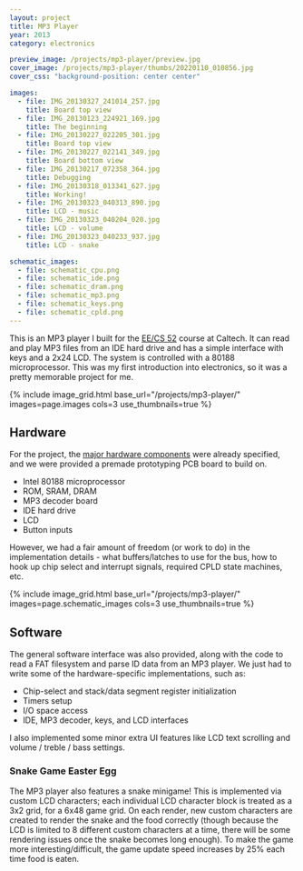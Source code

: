 ```yaml
---
layout: project
title: MP3 Player
year: 2013
category: electronics

preview_image: /projects/mp3-player/preview.jpg
cover_image: /projects/mp3-player/thumbs/20220110_010856.jpg
cover_css: "background-position: center center"

images:
  - file: IMG_20130327_241014_257.jpg
    title: Board top view
  - file: IMG_20130123_224921_169.jpg
    title: The beginning
  - file: IMG_20130227_022205_301.jpg
    title: Board top view 
  - file: IMG_20130227_022141_349.jpg
    title: Board bottom view
  - file: IMG_20130217_072358_364.jpg
    title: Debugging
  - file: IMG_20130318_013341_627.jpg
    title: Working!
  - file: IMG_20130323_040313_890.jpg
    title: LCD - music
  - file: IMG_20130323_040204_020.jpg
    title: LCD - volume
  - file: IMG_20130323_040233_937.jpg
    title: LCD - snake

schematic_images:
  - file: schematic_cpu.png
  - file: schematic_ide.png
  - file: schematic_dram.png
  - file: schematic_mp3.png
  - file: schematic_keys.png
  - file: schematic_cpld.png
---
```


This is an MP3 player I built for the [EE/CS 52](http://wolverine.caltech.edu/eecs52/) course at Caltech. It can read and play MP3 files from an IDE hard drive and has a simple interface with keys and a 2x24 LCD. The system is controlled with a 80188 microprocessor. This was my first introduction into electronics, so it was a pretty memorable project for me. 

{% include image_grid.html base_url="/projects/mp3-player/" images=page.images cols=3 use_thumbnails=true %}

## Hardware

For the project, the [major hardware components](http://wolverine.caltech.edu/eecs52/projects/188mp3/188mp3.htm) were already specified, and we were provided a premade prototyping PCB board to build on.

- Intel 80188 microprocessor
- ROM, SRAM, DRAM
- MP3 decoder board
- IDE hard drive 
- LCD
- Button inputs

However, we had a fair amount of freedom (or work to do) in the implementation details - what buffers/latches to use for the bus, how to hook up chip select and interrupt signals, required CPLD state machines, etc.

{% include image_grid.html base_url="/projects/mp3-player/" images=page.schematic_images cols=3 use_thumbnails=true %}


## Software

The general software interface was also provided, along with the code to read a FAT filesystem and parse ID data from an MP3 player. We just had to write some of the hardware-specific implementations, such as:
- Chip-select and stack/data segment register initialization
- Timers setup
- I/O space access
- IDE, MP3 decoder, keys, and LCD interfaces

I also implemented some minor extra UI features like LCD text scrolling and volume / treble / bass settings.

### Snake Game Easter Egg

The MP3 player also features a snake minigame! This is implemented via custom LCD characters; each individual LCD
character block is treated as a 3x2 grid, for a 6x48 game grid. On each render, new custom characters are created to render the snake and the food correctly (though because the LCD is limited to 8 different custom characters at a time, there will be some rendering issues once the snake becomes long enough).
To make the game more interesting/difficult, the game update speed increases by 25% each time food is eaten.